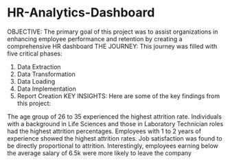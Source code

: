# HR-Analytics-Dashboard
OBJECTIVE:
The primary goal of this project was to assist organizations in enhancing employee performance and retention by creating a comprehensive HR dashboard
THE JOURNEY:
This journey was filled with five critical phases:

1. Data Extraction
2. Data Transformation
3. Data Loading
4. Data Implementation
5. Report Creation
KEY INSIGHTS:
Here are some of the key findings from this project:

The age group of 26 to 35 experienced the highest attrition rate.
Individuals with a background in Life Sciences and those in Laboratory Technician roles had the highest attrition percentages.
Employees with 1 to 2 years of experience showed the highest attrition rates.
Job satisfaction was found to be directly proportional to attrition.
Interestingly, employees earning below the average salary of 6.5k were more likely to leave the company
